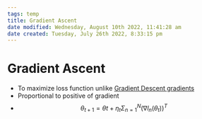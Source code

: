 ```yaml
---
tags: temp
title: Gradient Ascent
date modified: Wednesday, August 10th 2022, 11:41:28 am
date created: Tuesday, July 26th 2022, 8:33:15 pm
---
```


# Gradient Ascent
- To maximize loss function unlike [Gradient Descent gradients](Gradient%20Descent%20gradients.md)
- Proportional to positive of gradient
- $$\theta_{t+1} = \theta{t} + \eta_t \Sigma_{n=1}^N(\nabla l_n(\theta_t))^T$$

